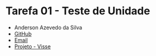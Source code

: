 # Tarefa 01 - Teste de Unidade
* Anderson Azevedo da Silva
* [GitHub](https://github.com/AndersonAzeved/)
* [Email](andersonsilva14.2017@gmail.com)
* [Projeto - Visse](https://github.com/AndersonAzeved/Visse)
